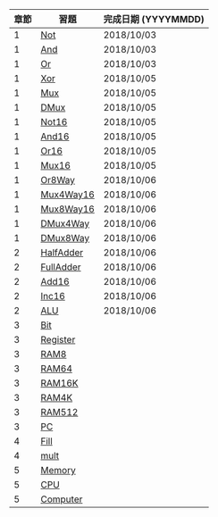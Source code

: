 章節 | 習題                                   | 完成日期 (YYYYMMDD)
-----|----------------------------------------|---------------------
1    | [Not](01/Not.hdl)                      |   2018/10/03
1    | [And](01/And.hdl)                      |   2018/10/03
1    | [Or](01/Or.hdl)                        |   2018/10/03
1    | [Xor](01/Xor.hdl)                      |   2018/10/05
1    | [Mux](01/Mux.hdl)                      |   2018/10/05
1    | [DMux](01/DMux.hdl)                    |   2018/10/05
1    | [Not16](01/Not16.hdl)                  |   2018/10/05
1    | [And16](01/And16.hdl)                  |   2018/10/05
1    | [Or16](01/Or16.hdl)                    |   2018/10/05
1    | [Mux16](01/Mux16.hdl)                  |   2018/10/05
1    | [Or8Way](01/Or8Way.hdl)                |   2018/10/06
1    | [Mux4Way16](01/Mux4Way16.hdl)          |   2018/10/06
1    | [Mux8Way16](01/Mux8Way16.hdl)          |   2018/10/06
1    | [DMux4Way](01/DMux4Way.hdl)            |   2018/10/06
1    | [DMux8Way](01/DMux8Way.hdl)            |   2018/10/06
2    | [HalfAdder](02/HalfAdder.hdl)          |   2018/10/06
2    | [FullAdder](02/FullAdder.hdl)          |   2018/10/06
2    | [Add16](02/Add16.hdl)                  |   2018/10/06
2    | [Inc16](02/Inc16.hdl)                  |   2018/10/06
2    | [ALU](02/ALU.hdl)                      |   2018/10/06
3    | [Bit](03/a/Bit.hdl)                    |
3    | [Register](03/a/Register.hdl)          |
3    | [RAM8](03/a/RAM8.hdl)                  |
3    | [RAM64](03/a/RAM64.hdl)                |
3    | [RAM16K](03/b/RAM16K.hdl)              |
3    | [RAM4K](03/b/RAM4K.hdl)                |
3    | [RAM512](03/b/RAM512.hdl)              |
3    | [PC](03/a/PC.hdl)                      |
4    | [Fill](04/fill/Fill.asm)               |
4    | [mult](04/mult/mult.asm)               |
5    | [Memory](05/Memory.hdl)                |
5    | [CPU](05/CPU.hdl)                      |
5    | [Computer](05/Computer.hdl)            |
